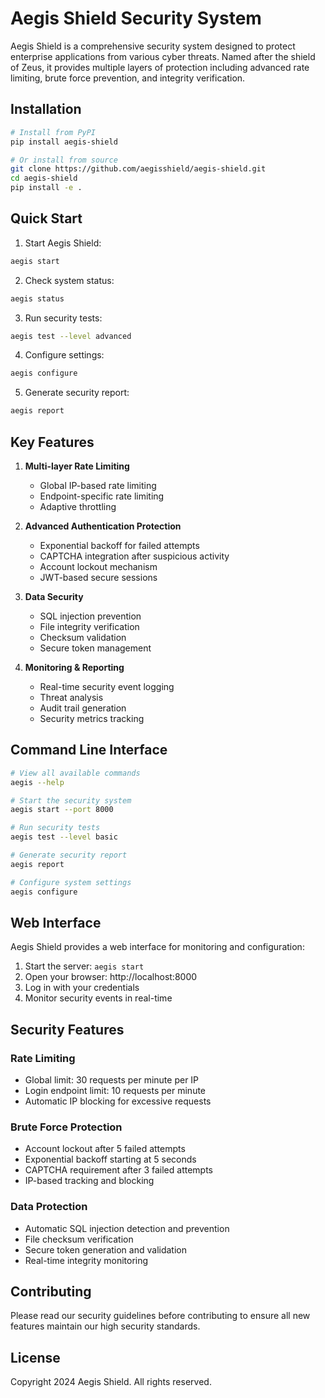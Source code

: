 # Aegis Shield Security System

Aegis Shield is a comprehensive security system designed to protect enterprise applications from various cyber threats. Named after the shield of Zeus, it provides multiple layers of protection including advanced rate limiting, brute force prevention, and integrity verification.

## Installation

```bash
# Install from PyPI
pip install aegis-shield

# Or install from source
git clone https://github.com/aegisshield/aegis-shield.git
cd aegis-shield
pip install -e .
```

## Quick Start

1. Start Aegis Shield:
```bash
aegis start
```

2. Check system status:
```bash
aegis status
```

3. Run security tests:
```bash
aegis test --level advanced
```

4. Configure settings:
```bash
aegis configure
```

5. Generate security report:
```bash
aegis report
```

## Key Features

1. **Multi-layer Rate Limiting**
   - Global IP-based rate limiting
   - Endpoint-specific rate limiting
   - Adaptive throttling

2. **Advanced Authentication Protection**
   - Exponential backoff for failed attempts
   - CAPTCHA integration after suspicious activity
   - Account lockout mechanism
   - JWT-based secure sessions

3. **Data Security**
   - SQL injection prevention
   - File integrity verification
   - Checksum validation
   - Secure token management

4. **Monitoring & Reporting**
   - Real-time security event logging
   - Threat analysis
   - Audit trail generation
   - Security metrics tracking

## Command Line Interface

```bash
# View all available commands
aegis --help

# Start the security system
aegis start --port 8000

# Run security tests
aegis test --level basic

# Generate security report
aegis report

# Configure system settings
aegis configure
```

## Web Interface

Aegis Shield provides a web interface for monitoring and configuration:

1. Start the server: `aegis start`
2. Open your browser: http://localhost:8000
3. Log in with your credentials
4. Monitor security events in real-time

## Security Features

### Rate Limiting
- Global limit: 30 requests per minute per IP
- Login endpoint limit: 10 requests per minute
- Automatic IP blocking for excessive requests

### Brute Force Protection
- Account lockout after 5 failed attempts
- Exponential backoff starting at 5 seconds
- CAPTCHA requirement after 3 failed attempts
- IP-based tracking and blocking

### Data Protection
- Automatic SQL injection detection and prevention
- File checksum verification
- Secure token generation and validation
- Real-time integrity monitoring

## Contributing

Please read our security guidelines before contributing to ensure all new features maintain our high security standards.

## License

Copyright 2024 Aegis Shield. All rights reserved.
